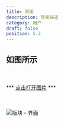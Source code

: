 ```yaml
---
title: 界面
description: 界面描述
category: 用户
draft: false
position: 5.2
---
```


<div class="content my-4">

## 如图所示

<br />
<br />
*** <a href="/other/www.youdeyiwu.com_user_151.png" target="_blank">点击打开图片</a> ***
<br />
<br />
<br />

![版块 - 界面](/other/www.youdeyiwu.com_user_151.png)

</div>
